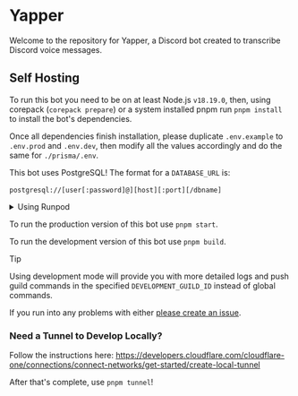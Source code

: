 # Yapper

Welcome to the repository for Yapper, a Discord bot created to transcribe Discord voice messages.

## Self Hosting

To run this bot you need to be on at least Node.js `v18.19.0`, then, using corepack (`corepack prepare`) or a system installed pnpm run `pnpm install` to install the bot's dependencies.

Once all dependencies finish installation, please duplicate `.env.example` to `.env.prod` and `.env.dev`, then modify all the values accordingly and do the same for `./prisma/.env`.

This bot uses PostgreSQL! The format for a `DATABASE_URL` is:
```
postgresql://[user[:password]@][host][:port][/dbname]
```

<details>
<summary>Using Runpod</summary>
<br>
You will be asked for an `RUNPOD_API_KEY` and `RUNPOD_ENDPOINT_ID`. 

From the [Runpod Console](https://runpod.io/console), select ["Serverless"](https://www.runpod.io/console/serverless), then ["Quick Deploy"](https://www.runpod.io/console/serverless/quick-deploy) and select "Faster Whisper". Runpod will recommend a 24 GB GPU, this is perfectly fine. However, feel free to switch to the "16 GB GPU".

Your `RUNPOD_ENDPOINT_ID` is under the name "Faster Whisper", or whatever custom name you've provided:
![image](docs/runpod_endpoint.png)

Next, select ["Settings"](https://runpod.io/console/serverless/user/settings), expand "API Keys" and create a new API Key with "Read" permission. Write permission allows this API key to modify your account, which is likely not what you want. This is your `RUNPOD_API_KEY`.
</details>

To run the production version of this bot use `pnpm start`.

To run the development version of this bot use `pnpm build`.

> [!TIP]
> Using development mode will provide you with more detailed logs and push guild commands in the specified `DEVELOPMENT_GUILD_ID` instead of global commands.

If you run into any problems with either [please create an issue](/issues/new).

### Need a Tunnel to Develop Locally?

Follow the instructions here:
https://developers.cloudflare.com/cloudflare-one/connections/connect-networks/get-started/create-local-tunnel

After that's complete, use `pnpm tunnel`!
